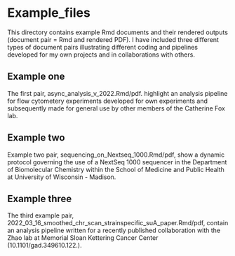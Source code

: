 # Example_files

This directory contains example Rmd documents and their rendered outputs (document pair = Rmd and rendered PDF). I have included three different types of document pairs illustrating different coding and pipelines developed for my own projects and in collaborations with others. 

## Example one
The first pair, async_analysis_v_2022.Rmd/pdf. highlight an analysis pipeline for flow cytometery experiments developed for own experiments and subsequently made for general use by other members of the Catherine Fox lab. 

## Example two
Example two pair, sequencing_on_Nextseq_1000.Rmd/pdf, show a dynamic protocol governing the use of a NextSeq 1000 sequencer in the Department of Biomolecular Chemistry within the School of Medicine and Public Health at University of Wisconsin - Madison. 

## Example three
The third example pair, 2022_03_16_smoothed_chr_scan_strainspecific_suA_paper.Rmd/pdf, contain an analysis pipeline written for a recently published collaboration with the Zhao lab at Memorial Sloan Kettering Cancer Center (10.1101/gad.349610.122.). 
